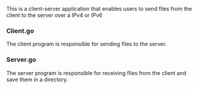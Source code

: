 This is a client-server application that enables users to send files from the client to the
server over a IPv4 or IPv6

### Client.go
The client program is responsible for sending files to the server.

### Server.go
The server program is responsible for receiving files from the client and save them in a
directory.
